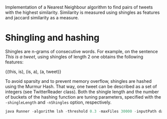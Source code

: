Implementation of a Nearest Neighbour algorithm to find pairs of tweets with the
highest similarity. Similarity is measured using shingles as features and jaccard 
similarity as a measure. 

# Shingling and hashing
Shingles are n-grams of consecutive words. For example, on the sentence _This is
a tweet_, using shingles of length 2 one obtains the following features:

{(this, is), (is, a), (a, tweet)}

To avoid sparsity and to prevent memory overflow, shingles are hashed using 
the Murmur Hash. That way, one tweet can be described as a set of integers 
(see TwitterReader class). 
Both the shingle length and the number of buckets of the hashing function are 
tuning parameters, specified with the `-shingleLength` and `-nShingles` option,
respectively.




```java
java Runner -algorithm lsh -threshold 0.3 -maxFiles 30000 -inputPath data/tweetsSubset -outputPath path_to_csv -shingleLength 3 -nShingles 300000 -rows 1 -bands 40 
```
